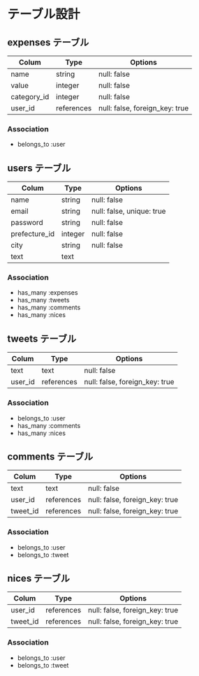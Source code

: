 # テーブル設計

## expenses テーブル

| Colum       | Type       | Options                        |
| ----------- | ---------- | ------------------------------ |
| name        | string     | null: false                    |
| value       | integer    | null: false                    |
| category_id | integer    | null: false                    |
| user_id     | references | null: false, foreign_key: true |

### Association

- belongs_to :user

## users テーブル

| Colum         | Type    | Options                   |
| ------------- | ------- | ------------------------- |
| name          | string  | null: false               |
| email         | string  | null: false, unique: true |
| password      | string  | null: false               |
| prefecture_id | integer | null: false               |
| city          | string  | null: false               |
| text          | text    |                           |

### Association

- has_many :expenses
- has_many :tweets
- has_many :comments
- has_many :nices

## tweets テーブル

| Colum   | Type       | Options                        |
| ------- | ---------  | ------------------------------ |
| text    | text       | null: false                    |
| user_id | references | null: false, foreign_key: true |

### Association

- belongs_to :user
- has_many :comments
- has_many :nices

## comments テーブル

| Colum    | Type       | Options                        |
| -------- | ---------  | ------------------------------ |
| text     | text       | null: false                    |
| user_id  | references | null: false, foreign_key: true |
| tweet_id | references | null: false, foreign_key: true |

### Association

- belongs_to :user
- belongs_to :tweet

## nices テーブル

| Colum    | Type       | Options                        |
| -------- | ---------- | ------------------------------ |
| user_id  | references | null: false, foreign_key: true |
| tweet_id | references | null: false, foreign_key: true |

### Association

- belongs_to :user
- belongs_to :tweet